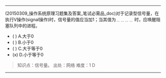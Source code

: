 ---
(20150309_操作系统原理习题集及答案_笔试必需品_doc)对于记录型信号量，在执行V操作(signal操作)时，信号量的值应当加1；当其值为﹎﹎﹎﹎
时，应唤醒阻塞队列中的进程。
- ( ) A.大于0 
- ( ) B.小于0 
- ( ) C.大于等于0 
- (x) D.小于等于0

> 知识点：信号量。
> 出处：网络
> 难度：1
> D

---